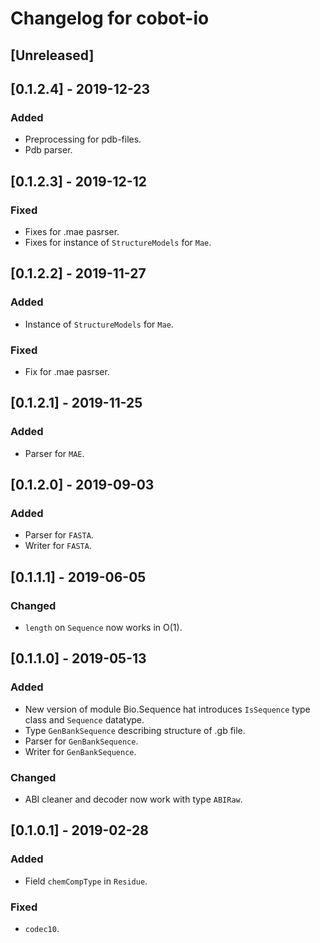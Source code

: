 # Changelog for cobot-io

## [Unreleased]

## [0.1.2.4] - 2019-12-23
### Added
- Preprocessing for pdb-files.
- Pdb parser.

## [0.1.2.3] - 2019-12-12
### Fixed
- Fixes for .mae pasrser.
- Fixes for instance of `StructureModels` for `Mae`.

## [0.1.2.2] - 2019-11-27
### Added
- Instance of `StructureModels` for `Mae`.
### Fixed
- Fix for .mae pasrser.

## [0.1.2.1] - 2019-11-25
### Added
- Parser for `MAE`.

## [0.1.2.0] - 2019-09-03
### Added
- Parser for `FASTA`.
- Writer for `FASTA`.

## [0.1.1.1] - 2019-06-05
### Changed
- `length` on `Sequence` now works in O(1).

## [0.1.1.0] - 2019-05-13
### Added
- New version of module Bio.Sequence hat introduces `IsSequence` type class and `Sequence` datatype.
- Type `GenBankSequence` describing structure of .gb file.
- Parser for `GenBankSequence`.
- Writer for `GenBankSequence`.
### Changed
- ABI cleaner and decoder now work with type `ABIRaw`.

## [0.1.0.1] - 2019-02-28
### Added
- Field `chemCompType` in `Residue`.
### Fixed
- `codec10`.
